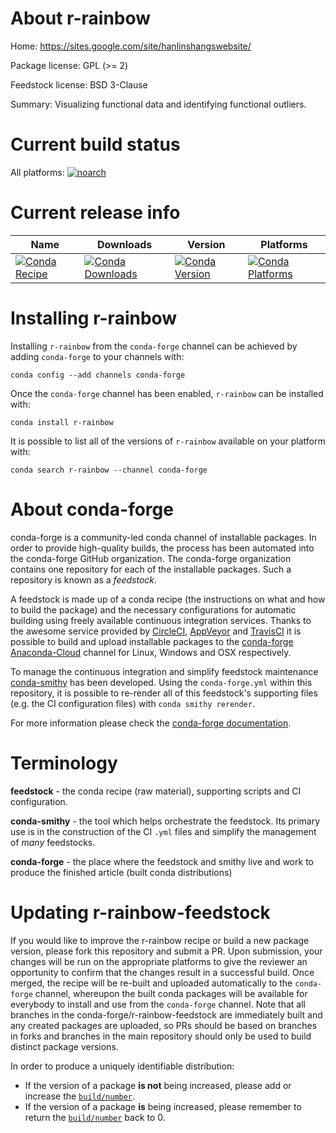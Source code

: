 About r-rainbow
===============

Home: https://sites.google.com/site/hanlinshangswebsite/

Package license: GPL (>= 2)

Feedstock license: BSD 3-Clause

Summary: Visualizing functional data and identifying functional outliers.



Current build status
====================

All platforms:
[![noarch](https://img.shields.io/circleci/project/github/conda-forge/r-rainbow-feedstock/master.svg?label=noarch)](https://circleci.com/gh/conda-forge/r-rainbow-feedstock)

Current release info
====================

| Name | Downloads | Version | Platforms |
| --- | --- | --- | --- |
| [![Conda Recipe](https://img.shields.io/badge/recipe-r--rainbow-green.svg)](https://anaconda.org/conda-forge/r-rainbow) | [![Conda Downloads](https://img.shields.io/conda/dn/conda-forge/r-rainbow.svg)](https://anaconda.org/conda-forge/r-rainbow) | [![Conda Version](https://img.shields.io/conda/vn/conda-forge/r-rainbow.svg)](https://anaconda.org/conda-forge/r-rainbow) | [![Conda Platforms](https://img.shields.io/conda/pn/conda-forge/r-rainbow.svg)](https://anaconda.org/conda-forge/r-rainbow) |

Installing r-rainbow
====================

Installing `r-rainbow` from the `conda-forge` channel can be achieved by adding `conda-forge` to your channels with:

```
conda config --add channels conda-forge
```

Once the `conda-forge` channel has been enabled, `r-rainbow` can be installed with:

```
conda install r-rainbow
```

It is possible to list all of the versions of `r-rainbow` available on your platform with:

```
conda search r-rainbow --channel conda-forge
```


About conda-forge
=================

conda-forge is a community-led conda channel of installable packages.
In order to provide high-quality builds, the process has been automated into the
conda-forge GitHub organization. The conda-forge organization contains one repository
for each of the installable packages. Such a repository is known as a *feedstock*.

A feedstock is made up of a conda recipe (the instructions on what and how to build
the package) and the necessary configurations for automatic building using freely
available continuous integration services. Thanks to the awesome service provided by
[CircleCI](https://circleci.com/), [AppVeyor](https://www.appveyor.com/)
and [TravisCI](https://travis-ci.org/) it is possible to build and upload installable
packages to the [conda-forge](https://anaconda.org/conda-forge)
[Anaconda-Cloud](https://anaconda.org/) channel for Linux, Windows and OSX respectively.

To manage the continuous integration and simplify feedstock maintenance
[conda-smithy](https://github.com/conda-forge/conda-smithy) has been developed.
Using the ``conda-forge.yml`` within this repository, it is possible to re-render all of
this feedstock's supporting files (e.g. the CI configuration files) with ``conda smithy rerender``.

For more information please check the [conda-forge documentation](https://conda-forge.org/docs/).

Terminology
===========

**feedstock** - the conda recipe (raw material), supporting scripts and CI configuration.

**conda-smithy** - the tool which helps orchestrate the feedstock.
                   Its primary use is in the construction of the CI ``.yml`` files
                   and simplify the management of *many* feedstocks.

**conda-forge** - the place where the feedstock and smithy live and work to
                  produce the finished article (built conda distributions)


Updating r-rainbow-feedstock
============================

If you would like to improve the r-rainbow recipe or build a new
package version, please fork this repository and submit a PR. Upon submission,
your changes will be run on the appropriate platforms to give the reviewer an
opportunity to confirm that the changes result in a successful build. Once
merged, the recipe will be re-built and uploaded automatically to the
`conda-forge` channel, whereupon the built conda packages will be available for
everybody to install and use from the `conda-forge` channel.
Note that all branches in the conda-forge/r-rainbow-feedstock are
immediately built and any created packages are uploaded, so PRs should be based
on branches in forks and branches in the main repository should only be used to
build distinct package versions.

In order to produce a uniquely identifiable distribution:
 * If the version of a package **is not** being increased, please add or increase
   the [``build/number``](https://conda.io/docs/user-guide/tasks/build-packages/define-metadata.html#build-number-and-string).
 * If the version of a package **is** being increased, please remember to return
   the [``build/number``](https://conda.io/docs/user-guide/tasks/build-packages/define-metadata.html#build-number-and-string)
   back to 0.
